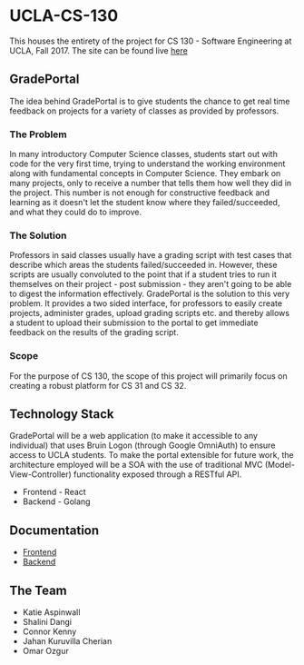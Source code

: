 # UCLA-CS-130
This houses the entirety of the project for CS 130 - Software Engineering at UCLA, Fall 2017. The site can be found live [here](http://grade-portal.herokuapp.com)

## GradePortal

The idea behind GradePortal is to give students the chance to get real time feedback on projects for a variety of classes as provided by professors.

### The Problem

In many introductory Computer Science classes, students start out with code for the very first time, trying to understand the working environment along with fundamental concepts in Computer Science. They embark on many projects, only to receive a number that tells them how well they did in the project. This number is not enough for constructive feedback and learning as it doesn't let the student know where they failed/succeeded, and what they could do to improve.

### The Solution

Professors in said classes usually have a grading script with test cases that describe which areas the students failed/succeeded in. However, these scripts are usually convoluted to the point that if a student tries to run it themselves on their project - post submission - they aren't going to be able to digest the information effectively. GradePortal is the solution to this very problem. It provides a two sided interface, for professors to easily create projects, administer grades, upload grading scripts etc. and thereby allows a student to upload their submission to the portal to get immediate feedback on the results of the grading script.

### Scope

For the purpose of CS 130, the scope of this project will primarily focus on creating a robust platform for CS 31 and CS 32.

## Technology Stack

GradePortal will be a web application (to make it accessible to any individual) that uses Bruin Logon (through Google OmniAuth) to ensure access to UCLA students. To make the portal extensible for future work, the architecture employed will be a SOA with the use of traditional MVC (Model-View-Controller) functionality exposed through a RESTful API.

* Frontend - React
* Backend - Golang

## Documentation

* [Frontend](https://github.com/jcherianucla/UCLA-CS-130/blob/master/frontend/README.md)
* [Backend](https://github.com/jcherianucla/UCLA-CS-130/blob/master/api/README.md)

## The Team

* Katie Aspinwall
* Shalini Dangi
* Connor Kenny
* Jahan Kuruvilla Cherian
* Omar Ozgur
